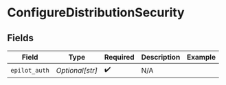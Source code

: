 # ConfigureDistributionSecurity


## Fields

| Field              | Type               | Required           | Description        | Example            |
| ------------------ | ------------------ | ------------------ | ------------------ | ------------------ |
| `epilot_auth`      | *Optional[str]*    | :heavy_check_mark: | N/A                |                    |
